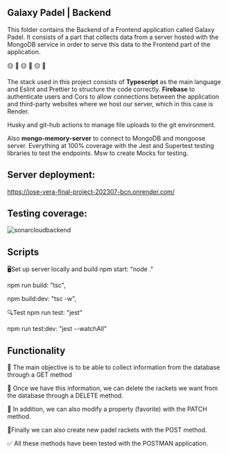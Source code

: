## Galaxy Padel | Backend

This folder contains the Backend of a Frontend application called Galaxy Padel. It consists of a part that collects data from a server hosted with the MongoDB service in order to serve this data to the Frontend part of the application.

:yellow_circle: :large_blue_circle: :yellow_circle: :large_blue_circle: :yellow_circle: :large_blue_circle:

The stack used in this project consists of **Typescript** as the main language and Eslint and Prettier to structure the code correctly. **Firebase** to authenticate users and Cors to allow connections between the application and third-party websites where we host our server, which in this case is Render.

Husky and git-hub actions to manage file uploads to the git environment.

Also **mongo-memory-server** to connect to MongoDB and mongoose server. Everything at 100% coverage with the Jest and Supertest testing libraries to test the endpoints. Msw to create Mocks for testing.

## Server deployment:

https://jose-vera-final-project-202307-bcn.onrender.com/

## Testing coverage:

![sonarcloudbackend](https://cdn.discordapp.com/attachments/1150483066259775582/1154134086949011607/sonarcloudbackend.png)

## Scripts

:desktop_computer:Set up server locally and build
npm start: "node ."

npm run build: "tsc",

npm build:dev: "tsc -w",

:mag:Test
npm run test: "jest"

npm run test:dev: "jest --watchAll"

## Functionality

:small_orange_diamond: The main objective is to be able to collect information from the database through a GET method

:small_blue_diamond: Once we have this information, we can delete the rackets we want from the database through a DELETE method.

:small_orange_diamond: In addition, we can also modify a property (favorite) with the PATCH method.

:small_blue_diamond:Finally we can also create new padel rackets with the POST method.

:white_check_mark: All these methods have been tested with the POSTMAN application.
